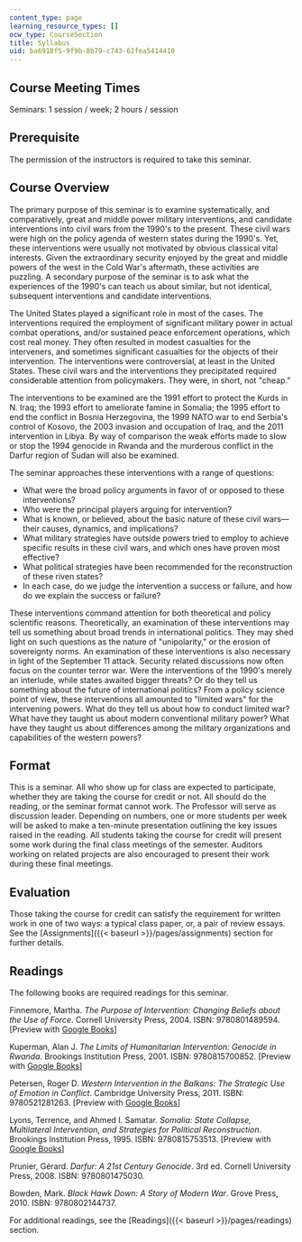 ```yaml
---
content_type: page
learning_resource_types: []
ocw_type: CourseSection
title: Syllabus
uid: ba6918f5-9f9b-8b79-c743-62fea5414410
---
```


Course Meeting Times
--------------------

Seminars: 1 session / week; 2 hours / session

Prerequisite
------------

The permission of the instructors is required to take this seminar.

Course Overview
---------------

The primary purpose of this seminar is to examine systematically, and comparatively, great and middle power military interventions, and candidate interventions into civil wars from the 1990's to the present. These civil wars were high on the policy agenda of western states during the 1990's. Yet, these interventions were usually not motivated by obvious classical vital interests. Given the extraordinary security enjoyed by the great and middle powers of the west in the Cold War's aftermath, these activities are puzzling. A secondary purpose of the seminar is to ask what the experiences of the 1990's can teach us about similar, but not identical, subsequent interventions and candidate interventions.

The United States played a significant role in most of the cases. The interventions required the employment of significant military power in actual combat operations, and/or sustained peace enforcement operations, which cost real money. They often resulted in modest casualties for the interveners, and sometimes significant casualties for the objects of their intervention. The interventions were controversial, at least in the United States. These civil wars and the interventions they precipitated required considerable attention from policymakers. They were, in short, not "cheap."

The interventions to be examined are the 1991 effort to protect the Kurds in N. Iraq; the 1993 effort to ameliorate famine in Somalia; the 1995 effort to end the conflict in Bosnia Herzegovina, the 1999 NATO war to end Serbia's control of Kosovo, the 2003 invasion and occupation of Iraq, and the 2011 intervention in Libya. By way of comparison the weak efforts made to slow or stop the 1994 genocide in Rwanda and the murderous conflict in the Darfur region of Sudan will also be examined.

The seminar approaches these interventions with a range of questions:

*   What were the broad policy arguments in favor of or opposed to these interventions?
*   Who were the principal players arguing for intervention?
*   What is known, or believed, about the basic nature of these civil wars—their causes, dynamics, and implications?
*   What military strategies have outside powers tried to employ to achieve specific results in these civil wars, and which ones have proven most effective?
*   What political strategies have been recommended for the reconstruction of these riven states?
*   In each case, do we judge the intervention a success or failure, and how do we explain the success or failure?

These interventions command attention for both theoretical and policy scientific reasons. Theoretically, an examination of these interventions may tell us something about broad trends in international politics. They may shed light on such questions as the nature of "unipolarity," or the erosion of sovereignty norms. An examination of these interventions is also necessary in light of the September 11 attack. Security related discussions now often focus on the counter terror war. Were the interventions of the 1990's merely an interlude, while states awaited bigger threats? Or do they tell us something about the future of international politics? From a policy science point of view, these interventions all amounted to "limited wars" for the intervening powers. What do they tell us about how to conduct limited war? What have they taught us about modern conventional military power? What have they taught us about differences among the military organizations and capabilities of the western powers?

Format
------

This is a seminar. All who show up for class are expected to participate, whether they are taking the course for credit or not. All should do the reading, or the seminar format cannot work. The Professor will serve as discussion leader. Depending on numbers, one or more students per week will be asked to make a ten-minute presentation outlining the key issues raised in the reading. All students taking the course for credit will present some work during the final class meetings of the semester. Auditors working on related projects are also encouraged to present their work during these final meetings.

Evaluation
----------

Those taking the course for credit can satisfy the requirement for written work in one of two ways: a typical class paper, or, a pair of review essays. See the [Assignments]({{< baseurl >}}/pages/assignments) section for further details.

Readings
--------

The following books are required readings for this seminar.

Finnemore, Martha. _The Purpose of Intervention: Changing Beliefs about the Use of Force_. Cornell University Press, 2004. ISBN: 9780801489594. \[Preview with [Google Books](http://books.google.com/books?id=ygh9mkEppUMC&pg=PAfrontcover)\]

Kuperman, Alan J. _The Limits of Humanitarian Intervention: Genocide in Rwanda_. Brookings Institution Press, 2001. ISBN: 9780815700852. \[Preview with [Google Books](http://books.google.com/books?id=YPEAwx9fG1QC&pg=PAfrontcover)\]

Petersen, Roger D. _Western Intervention in the Balkans: The Strategic Use of Emotion in Conflict_. Cambridge University Press, 2011. ISBN: 9780521281263. \[Preview with [Google Books](http://books.google.com/books?id=fKom-fspjGQC&pg=PAfrontcover)\]

Lyons, Terrence, and Ahmed I. Samatar. _Somalia: State Collapse, Multilateral Intervention, and Strategies for Political Reconstruction_. Brookings Institution Press, 1995. ISBN: 9780815753513. \[Preview with [Google Books](http://books.google.com/books?id=Z-8MR42dZ9YC&pg=PAfrontcover)\]

Prunier, Gérard. _Darfur: A 21st Century Genocide_. 3rd ed. Cornell University Press, 2008. ISBN: 9780801475030.

Bowden, Mark. _Black Hawk Down: A Story of Modern War_. Grove Press, 2010. ISBN: 9780802144737.

For additional readings, see the [Readings]({{< baseurl >}}/pages/readings) section.